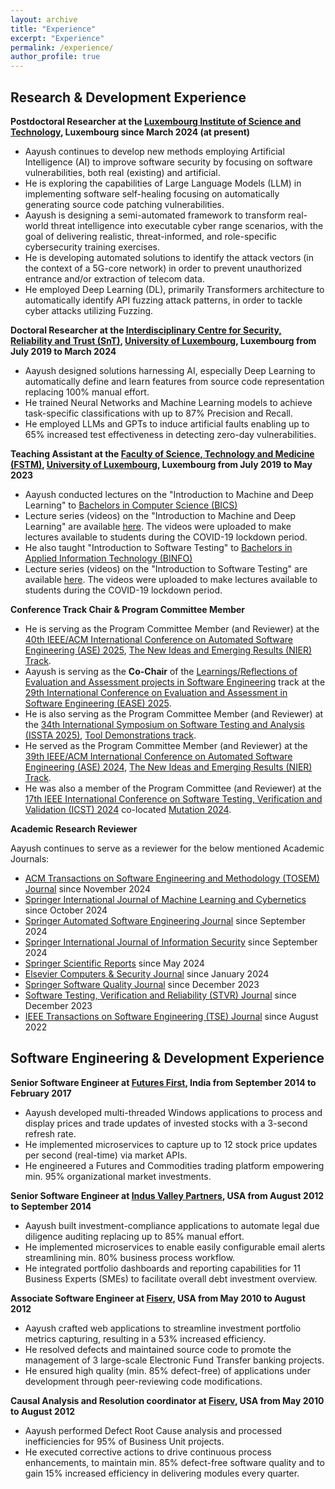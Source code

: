 ```yaml
---
layout: archive
title: "Experience"
excerpt: "Experience"
permalink: /experience/
author_profile: true
---
```


Research & Development Experience
-
**Postdoctoral Researcher at the [Luxembourg Institute of Science and Technology](https://www.list.lu), Luxembourg since March 2024 (at present)**
- Aayush continues to develop new methods employing Artificial Intelligence (AI) to improve software security by focusing on software vulnerabilities, both real (existing) and artificial.
- He is exploring the capabilities of Large Language Models (LLM) in implementing software self-healing focusing on automatically generating source code patching vulnerabilities.
- Aayush is designing a semi-automated framework to transform real-world threat intelligence into executable cyber range scenarios, with the goal of delivering realistic, threat-informed, and role-specific cybersecurity training exercises.
- He is developing automated solutions to identify the attack vectors (in the context of a 5G-core network) in order to prevent unauthorized entrance and/or extraction of telecom data.
- He employed Deep Learning (DL), primarily Transformers architecture to automatically identify API fuzzing attack patterns, in order to tackle cyber attacks utilizing Fuzzing.

**Doctoral Researcher at the [Interdisciplinary Centre for Security, Reliability and Trust (SnT)](https://www.uni.lu/snt), [University of Luxembourg](https://www.uni.lu), Luxembourg from July 2019 to March 2024**
- Aayush designed solutions harnessing AI, especially Deep Learning to automatically define and learn features from source code representation replacing 100% manual effort.
- He trained Neural Networks and Machine Learning models to achieve task-specific classifications with up to 87% Precision and Recall.
- He employed LLMs and GPTs to induce artificial faults enabling up to 65% increased test effectiveness in detecting zero-day vulnerabilities.

**Teaching Assistant at the [Faculty of Science, Technology and Medicine (FSTM)](https://www.uni.lu/fstm-en), [University of Luxembourg](https://www.uni.lu), Luxembourg from July 2019 to May 2023**
- Aayush conducted lectures on the "Introduction to Machine and Deep Learning" to [Bachelors in Computer Science (BICS)](https://www.uni.lu/fstm-en/study-programs/bachelor-in-computer-science)
- Lecture series (videos) on the "Introduction to Machine and Deep Learning" are available [here](https://www.youtube.com/playlist?list=PL8NmkOh_MokYLfdQpCDerl_d45Hpp16nb). The videos were uploaded to make lectures available to students during the COVID-19 lockdown period.
- He also taught "Introduction to Software Testing" to [Bachelors in Applied Information Technology (BINFO)](https://www.uni.lu/fstm-en/study-programs/bachelor-in-applied-information-technology)
- Lecture series (videos) on the "Introduction to Software Testing" are available [here](https://www.youtube.com/playlist?list=PL8NmkOh_MokYbFTRu6xzTJvLNAdOquGr9). The videos were uploaded to make lectures available to students during the COVID-19 lockdown period.

**Conference Track Chair & Program Committee Member**
- He is serving as the Program Committee Member (and Reviewer) at the [40th IEEE/ACM International Conference on Automated Software Engineering (ASE) 2025](https://conf.researchr.org/home/ase-2025), [The New Ideas and Emerging Results (NIER) Track](https://conf.researchr.org/track/ase-2025/ase-2025-nier-track).
- Aayush is serving as the **Co-Chair** of the [Learnings/Reflections of Evaluation and Assessment projects in Software Engineering](https://conf.researchr.org/track/ease-2025/ease-2025-learnings-reflections-of-evaluation-and-assessment-projects-in-software-engineering) track at the [29th International Conference on Evaluation and Assessment in Software Engineering (EASE) 2025](https://conf.researchr.org/home/ease-2025).
- He is also serving as the Program Committee Member (and Reviewer) at the [34th International Symposium on Software Testing and Analysis (ISSTA 2025)](https://conf.researchr.org/home/issta-2025), [Tool Demonstrations track](https://conf.researchr.org/track/issta-2025/issta-2025-tool-demonstrations).
- He served as the Program Committee Member (and Reviewer) at the [39th IEEE/ACM International Conference on Automated Software Engineering (ASE) 2024](https://conf.researchr.org/home/ase-2024), [The New Ideas and Emerging Results (NIER) Track](https://conf.researchr.org/track/ase-2024/ase-2024-nier-track).
- He was also a member of the Program Committee (and Reviewer) at the [17th IEEE International Conference on Software Testing, Verification and Validation (ICST) 2024](https://conf.researchr.org/home/icst-2024) co-located [Mutation 2024](https://conf.researchr.org/home/icst-2024/mutation-2024).

**Academic Research Reviewer**

Aayush continues to serve as a reviewer for the below mentioned Academic Journals:
- [ACM Transactions on Software Engineering and Methodology (TOSEM) Journal](https://dl.acm.org/journal/tosem) since November 2024
- [Springer International Journal of Machine Learning and Cybernetics](https://link.springer.com/journal/13042) since October 2024
- [Springer Automated Software Engineering Journal](https://link.springer.com/journal/10515) since September 2024
- [Springer International Journal of Information Security](https://link.springer.com/journal/10207) since September 2024
- [Springer Scientific Reports](https://www.nature.com/srep) since May 2024
- [Elsevier Computers & Security Journal](https://www.sciencedirect.com/journal/computers-and-security) since January 2024
- [Springer Software Quality Journal](https://link.springer.com/journal/11219) since December 2023
- [Software Testing, Verification and Reliability (STVR) Journal](https://onlinelibrary.wiley.com/page/journal/10991689/homepage/productinformation.html) since December 2023
- [IEEE Transactions on Software Engineering (TSE) Journal](https://www.computer.org/csdl/journal/ts) since August 2022


Software Engineering & Development Experience
-
**Senior Software Engineer at [Futures First](https://futuresfirst.com), India from September 2014 to February 2017**
- Aayush developed multi-threaded Windows applications to process and display prices and trade updates of invested stocks with a 3-second refresh rate.
- He implemented microservices to capture up to 12 stock price updates per second (real-time) via market APIs.
- He engineered a Futures and Commodities trading platform empowering min. 95% organizational market investments.

**Senior Software Engineer at [Indus Valley Partners](https://www.ivp.in), USA from August 2012 to September 2014**
- Aayush built investment-compliance applications to automate legal due diligence auditing replacing up to 85% manual effort.
- He implemented microservices to enable easily configurable email alerts streamlining min. 80% business process workflow.
- He integrated portfolio dashboards and reporting capabilities for 11 Business Experts (SMEs) to facilitate overall debt investment overview.

**Associate Software Engineer at [Fiserv](https://www.fiserv.com), USA from May 2010 to August 2012**
- Aayush crafted web applications to streamline investment portfolio metrics capturing, resulting in a 53% increased efficiency.
- He resolved defects and maintained source code to promote the management of 3 large-scale Electronic Fund Transfer banking projects.
- He ensured high quality (min. 85% defect-free) of applications under development through peer-reviewing code modifications.

**Causal Analysis and Resolution coordinator at [Fiserv](https://www.fiserv.com), USA from May 2010 to August 2012**
- Aayush performed Defect Root Cause analysis and processed inefficiencies for 95% of Business Unit projects.
- He executed corrective actions to drive continuous process enhancements, to maintain min. 85% defect-free software quality and to gain 15% increased efficiency in delivering modules every quarter.
